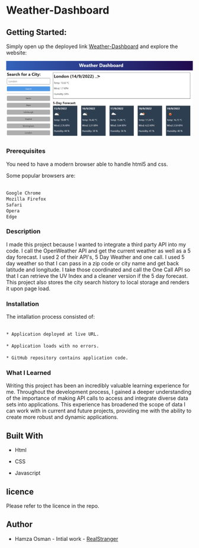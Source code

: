 # Weather-Dashboard

## Getting Started:

Simply open up the deployed link [Weather-Dashboard](https://realstranger01.github.io/Weather-Dashboard/) and explore the website:

![Weather-Dashboard](./assets/10-server-side-apis-challenge-demo.png)

### Prerequisites

You need to have a modern browser able to handle html5 and css.

Some popular browsers are:
```

Google Chrome
Mozilla Firefox
Safari
Opera
Edge
```
### Description

I made this project because I wanted to integrate a third party API into my code. I call the OpenWeather API and get the current weather as well as a 5 day forecast. I used 2 of their API's, 5 Day Weather and one call. I used 5 day weather so that I can pass in a zip code or city name and get back latitude and longitude. I take those coordinated and call the One Call API so that I can retrieve the UV Index and a cleaner version if the 5 day forecast. This project also stores the city search history to local storage and renders it upon page load.

### Installation

The intallation process consisted of:
```

* Application deployed at live URL.

* Application loads with no errors.

* GitHub repository contains application code.
```

### What I Learned

Writing this project has been an incredibly valuable learning experience for me. Throughout the development process, I gained a deeper understanding of the importance of making API calls to access and integrate diverse data sets into applications. This experience has broadened the scope of data I can work with in current and future projects, providing me with the ability to create more robust and dynamic applications.

## Built With

* Html

* CSS

* Javascript

## licence

Please refer to the licence in the repo.

## Author

* Hamza Osman - Intial work - [RealStranger](https://github.com/Realstranger01/Weather-Dashboard.git)
